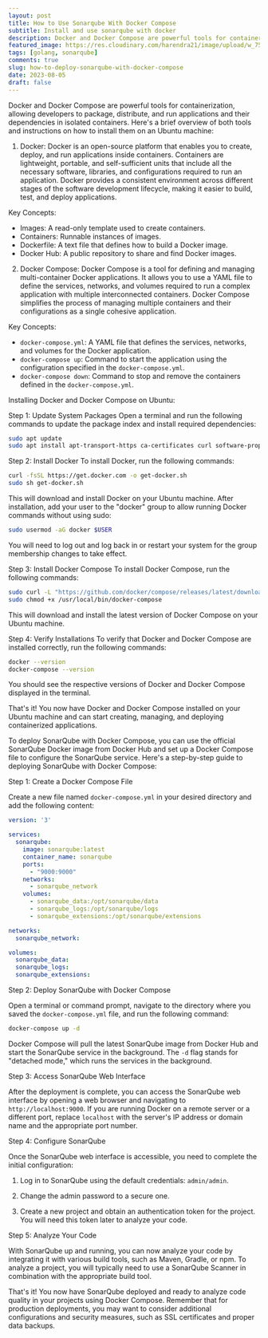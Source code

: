 ```yaml
---
layout: post
title: How to Use Sonarqube With Docker Compose
subtitle: Install and use sonarqube with docker
description: Docker and Docker Compose are powerful tools for containerization, allowing developers to package, distribute, and run applications and their dependencies in isolated containers.
featured_image: https://res.cloudinary.com/harendra21/image/upload/w_750/awesome-go-lang/sonardocker_tbmom2.png
tags: [golang, sonarqube]
comments: true
slug: how-to-deploy-sonarqube-with-docker-compose
date: 2023-08-05
draft: false
---
```


Docker and Docker Compose are powerful tools for containerization, allowing developers to package, distribute, and run applications and their dependencies in isolated containers. Here's a brief overview of both tools and instructions on how to install them on an Ubuntu machine:

1. Docker:
Docker is an open-source platform that enables you to create, deploy, and run applications inside containers. Containers are lightweight, portable, and self-sufficient units that include all the necessary software, libraries, and configurations required to run an application. Docker provides a consistent environment across different stages of the software development lifecycle, making it easier to build, test, and deploy applications.

Key Concepts:
- Images: A read-only template used to create containers.
- Containers: Runnable instances of images.
- Dockerfile: A text file that defines how to build a Docker image.
- Docker Hub: A public repository to share and find Docker images.

2. Docker Compose:
Docker Compose is a tool for defining and managing multi-container Docker applications. It allows you to use a YAML file to define the services, networks, and volumes required to run a complex application with multiple interconnected containers. Docker Compose simplifies the process of managing multiple containers and their configurations as a single cohesive application.

Key Concepts:
- `docker-compose.yml`: A YAML file that defines the services, networks, and volumes for the Docker application.
- `docker-compose up`: Command to start the application using the configuration specified in the `docker-compose.yml`.
- `docker-compose down`: Command to stop and remove the containers defined in the `docker-compose.yml`.

Installing Docker and Docker Compose on Ubuntu:

Step 1: Update System Packages
Open a terminal and run the following commands to update the package index and install required dependencies:

```bash
sudo apt update
sudo apt install apt-transport-https ca-certificates curl software-properties-common
```

Step 2: Install Docker
To install Docker, run the following commands:

```bash
curl -fsSL https://get.docker.com -o get-docker.sh
sudo sh get-docker.sh
```

This will download and install Docker on your Ubuntu machine. After installation, add your user to the "docker" group to allow running Docker commands without using sudo:

```bash
sudo usermod -aG docker $USER
```

You will need to log out and log back in or restart your system for the group membership changes to take effect.

Step 3: Install Docker Compose
To install Docker Compose, run the following commands:

```bash
sudo curl -L "https://github.com/docker/compose/releases/latest/download/docker-compose-$(uname -s)-$(uname -m)" -o /usr/local/bin/docker-compose
sudo chmod +x /usr/local/bin/docker-compose
```

This will download and install the latest version of Docker Compose on your Ubuntu machine.

Step 4: Verify Installations
To verify that Docker and Docker Compose are installed correctly, run the following commands:

```bash
docker --version
docker-compose --version
```

You should see the respective versions of Docker and Docker Compose displayed in the terminal.

That's it! You now have Docker and Docker Compose installed on your Ubuntu machine and can start creating, managing, and deploying containerized applications.


To deploy SonarQube with Docker Compose, you can use the official SonarQube Docker image from Docker Hub and set up a Docker Compose file to configure the SonarQube service. Here's a step-by-step guide to deploying SonarQube with Docker Compose:

Step 1: Create a Docker Compose File

Create a new file named `docker-compose.yml` in your desired directory and add the following content:

```yaml
version: '3'

services:
  sonarqube:
    image: sonarqube:latest
    container_name: sonarqube
    ports:
      - "9000:9000"
    networks:
      - sonarqube_network
    volumes:
      - sonarqube_data:/opt/sonarqube/data
      - sonarqube_logs:/opt/sonarqube/logs
      - sonarqube_extensions:/opt/sonarqube/extensions

networks:
  sonarqube_network:

volumes:
  sonarqube_data:
  sonarqube_logs:
  sonarqube_extensions:
```

Step 2: Deploy SonarQube with Docker Compose

Open a terminal or command prompt, navigate to the directory where you saved the `docker-compose.yml` file, and run the following command:

```bash
docker-compose up -d
```

Docker Compose will pull the latest SonarQube image from Docker Hub and start the SonarQube service in the background. The `-d` flag stands for "detached mode," which runs the services in the background.

Step 3: Access SonarQube Web Interface

After the deployment is complete, you can access the SonarQube web interface by opening a web browser and navigating to `http://localhost:9000`. If you are running Docker on a remote server or a different port, replace `localhost` with the server's IP address or domain name and the appropriate port number.

Step 4: Configure SonarQube

Once the SonarQube web interface is accessible, you need to complete the initial configuration:

1. Log in to SonarQube using the default credentials: `admin/admin`.

2. Change the admin password to a secure one.

3. Create a new project and obtain an authentication token for the project. You will need this token later to analyze your code.

Step 5: Analyze Your Code

With SonarQube up and running, you can now analyze your code by integrating it with various build tools, such as Maven, Gradle, or npm. To analyze a project, you will typically need to use a SonarQube Scanner in combination with the appropriate build tool.

That's it! You now have SonarQube deployed and ready to analyze code quality in your projects using Docker Compose. Remember that for production deployments, you may want to consider additional configurations and security measures, such as SSL certificates and proper data backups.